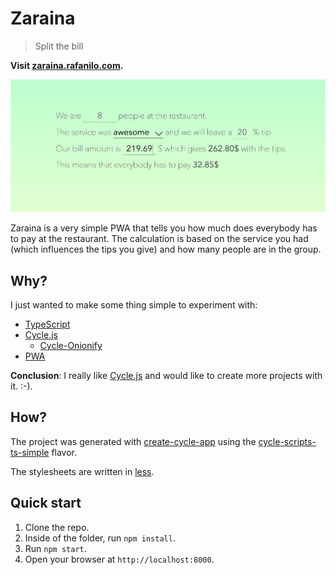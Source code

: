 # Zaraina

> Split the bill

**Visit [zaraina.rafanilo.com](https://zaraina.rafanilo.com).**

![Screenshot](./screenshot.png)

Zaraina is a very simple PWA that tells you how much does everybody has to pay at the restaurant. The calculation is based on the service you had (which influences the tips you give) and how many people are in the group.

## Why?

I just wanted to make some thing simple to experiment with:

- [TypeScript](https://www.typescriptlang.org/)
- [Cycle.js](https://cycle.js.org/)
  - [Cycle-Onionify](https://github.com/staltz/cycle-onionify)
- [PWA](https://developers.google.com/web/progressive-web-apps/)

**Conclusion**: I really like [Cycle.js](https://cycle.js.org/) and would like to create more projects with it. :-).

## How?

The project was generated with [create-cycle-app](https://github.com/cyclejs-community/create-cycle-app) using the [cycle-scripts-ts-simple](https://www.npmjs.com/package/cycle-scripts-ts-simple) flavor. 

The stylesheets are written in [less](http://lesscss.org/).

## Quick start

1. Clone the repo.
2. Inside of the folder, run `npm install`.
3. Run `npm start`.
4. Open your browser at `http://localhost:8000`.